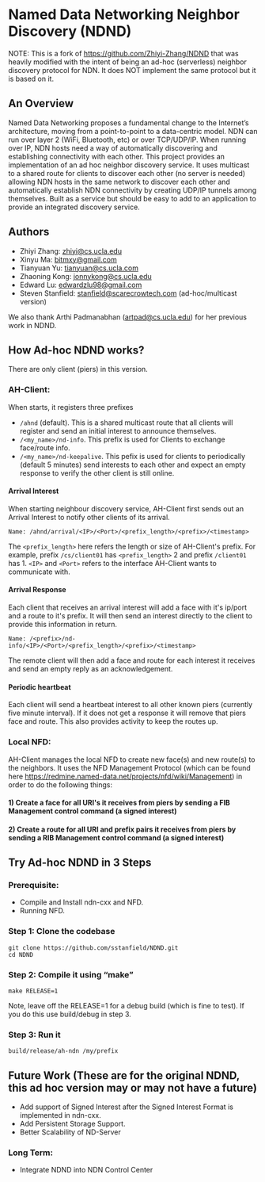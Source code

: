 # Named Data Networking Neighbor Discovery (NDND)

NOTE: This is a fork of https://github.com/Zhiyi-Zhang/NDND that was heavily
modified with the intent of being an ad-hoc (serverless) neighbor discovery
protocol for NDN.  It does NOT implement the same protocol but it is based on it.

## An Overview

Named Data Networking proposes a fundamental change to the Internet’s
architecture, moving from a point-to-point to a data-centric model. NDN can run
over layer 2 (WiFi, Bluetooth, etc) or over TCP/UDP/IP. When running over IP,
NDN hosts need a way of automatically discovering and establishing connectivity with each other.
This project provides an implementation of an ad hoc neighbor discovery
service.  It uses multicast to a shared route for clients to discover each other
(no server is needed) allowing NDN hosts in the same network to discover each
other and automatically establish NDN connectivity by creating UDP/IP tunnels
among themselves.  Built as a service but should be easy to add to an
application to provide an integrated discovery service.

## Authors
* Zhiyi Zhang: zhiyi@cs.ucla.edu
* Xinyu Ma: bitmxy@gmail.com
* Tianyuan Yu: tianyuan@cs.ucla.com
* Zhaoning Kong: jonnykong@cs.ucla.edu
* Edward Lu: edwardzlu98@gmail.com
* Steven Stanfield: stanfield@scarecrowtech.com (ad-hoc/multicast version)

We also thank Arthi Padmanabhan (artpad@cs.ucla.edu) for her previous work in NDND.

## How Ad-hoc NDND works?

There are only client (piers) in this version.

### AH-Client:
When starts, it registers three prefixes
* `/ahnd` (default).  This is a shared multicast route that all
clients will register and send an initial interest to announce themselves.
* `/<my_name>/nd-info`. This prefix is used for Clients to exchange face/route info.
* `/<my_name>/nd-keepalive`. This pefix is used for clients to periodically (default
5 minutes) send interests to each other and expect an empty response to verify
the other client is still online.

#### Arrival Interest
When starting neighbour discovery service, AH-Client first sends out an Arrival Interest
to notify other clients of its arrival. 
```
Name: /ahnd/arrival/<IP>/<Port>/<prefix_length>/<prefix>/<timestamp>
```
The `<prefix_length>` here refers the length or size of AH-Client's prefix. For example, prefix `/cs/client01` has
`<prefix_length>` 2 and prefix `/client01` has 1. `<IP>` and `<Port>` refers to
the interface AH-Client wants to communicate with.

#### Arrival Response
Each client that receives an arrival interest will add a face with it's ip/port
and a route to it's prefix.  It will then send an interest directly to the client
to provide this information in return.
```
Name: /<prefix>/nd-info/<IP>/<Port>/<prefix_length>/<prefix>/<timestamp>
```
The remote client will then add a face and route for each interest it receives
and send an empty reply as an acknowledgement.

#### Periodic heartbeat
Each client will send a heartbeat interest to all other known piers (currently
five minute interval).  If it does not get a response it will remove that piers
face and route.  This also provides activity to keep the routes up.


### Local NFD:
AH-Client manages the local NFD to create new face(s) and new route(s) to the neighbors.
It uses the NFD Management Protocol (which can be found here
https://redmine.named-data.net/projects/nfd/wiki/Management) in order to do the following things: 

#### 1) Create a face for all URI's it receives from piers by sending a FIB Management control command (a signed interest)

#### 2) Create a route for all URI and prefix pairs it receives from piers by sending a RIB Management control command (a signed interest)

## Try Ad-hoc NDND in 3 Steps

### Prerequisite:
* Compile and Install ndn-cxx and NFD.
* Running NFD.

### Step 1: Clone the codebase
```
git clone https://github.com/sstanfield/NDND.git
cd NDND
```

### Step 2: Compile it using “make”
```
make RELEASE=1
```
Note, leave off the RELEASE=1 for a debug build (which is fine to test).  If you
do this use build/debug in step 3.

### Step 3: Run it
```
build/release/ah-ndn /my/prefix
```



## Future Work  (These are for the original NDND, this ad hoc version may or may not have a future)

* Add support of Signed Interest after the Signed Interest Format is implemented in ndn-cxx.
* Add Persistent Storage Support.
* Better Scalability of ND-Server

### Long Term:
* Integrate NDND into NDN Control Center
